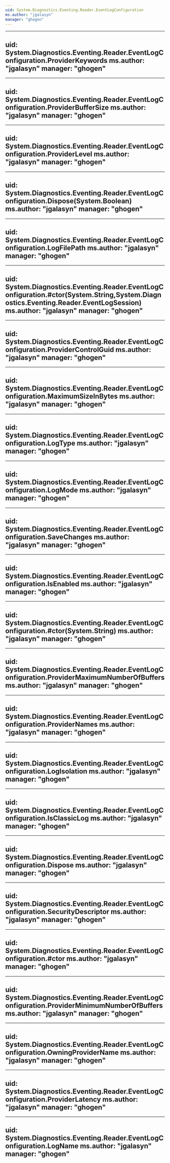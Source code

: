 ```yaml
---
uid: System.Diagnostics.Eventing.Reader.EventLogConfiguration
ms.author: "jgalasyn"
manager: "ghogen"
---
```


---
uid: System.Diagnostics.Eventing.Reader.EventLogConfiguration.ProviderKeywords
ms.author: "jgalasyn"
manager: "ghogen"
---

---
uid: System.Diagnostics.Eventing.Reader.EventLogConfiguration.ProviderBufferSize
ms.author: "jgalasyn"
manager: "ghogen"
---

---
uid: System.Diagnostics.Eventing.Reader.EventLogConfiguration.ProviderLevel
ms.author: "jgalasyn"
manager: "ghogen"
---

---
uid: System.Diagnostics.Eventing.Reader.EventLogConfiguration.Dispose(System.Boolean)
ms.author: "jgalasyn"
manager: "ghogen"
---

---
uid: System.Diagnostics.Eventing.Reader.EventLogConfiguration.LogFilePath
ms.author: "jgalasyn"
manager: "ghogen"
---

---
uid: System.Diagnostics.Eventing.Reader.EventLogConfiguration.#ctor(System.String,System.Diagnostics.Eventing.Reader.EventLogSession)
ms.author: "jgalasyn"
manager: "ghogen"
---

---
uid: System.Diagnostics.Eventing.Reader.EventLogConfiguration.ProviderControlGuid
ms.author: "jgalasyn"
manager: "ghogen"
---

---
uid: System.Diagnostics.Eventing.Reader.EventLogConfiguration.MaximumSizeInBytes
ms.author: "jgalasyn"
manager: "ghogen"
---

---
uid: System.Diagnostics.Eventing.Reader.EventLogConfiguration.LogType
ms.author: "jgalasyn"
manager: "ghogen"
---

---
uid: System.Diagnostics.Eventing.Reader.EventLogConfiguration.LogMode
ms.author: "jgalasyn"
manager: "ghogen"
---

---
uid: System.Diagnostics.Eventing.Reader.EventLogConfiguration.SaveChanges
ms.author: "jgalasyn"
manager: "ghogen"
---

---
uid: System.Diagnostics.Eventing.Reader.EventLogConfiguration.IsEnabled
ms.author: "jgalasyn"
manager: "ghogen"
---

---
uid: System.Diagnostics.Eventing.Reader.EventLogConfiguration.#ctor(System.String)
ms.author: "jgalasyn"
manager: "ghogen"
---

---
uid: System.Diagnostics.Eventing.Reader.EventLogConfiguration.ProviderMaximumNumberOfBuffers
ms.author: "jgalasyn"
manager: "ghogen"
---

---
uid: System.Diagnostics.Eventing.Reader.EventLogConfiguration.ProviderNames
ms.author: "jgalasyn"
manager: "ghogen"
---

---
uid: System.Diagnostics.Eventing.Reader.EventLogConfiguration.LogIsolation
ms.author: "jgalasyn"
manager: "ghogen"
---

---
uid: System.Diagnostics.Eventing.Reader.EventLogConfiguration.IsClassicLog
ms.author: "jgalasyn"
manager: "ghogen"
---

---
uid: System.Diagnostics.Eventing.Reader.EventLogConfiguration.Dispose
ms.author: "jgalasyn"
manager: "ghogen"
---

---
uid: System.Diagnostics.Eventing.Reader.EventLogConfiguration.SecurityDescriptor
ms.author: "jgalasyn"
manager: "ghogen"
---

---
uid: System.Diagnostics.Eventing.Reader.EventLogConfiguration.#ctor
ms.author: "jgalasyn"
manager: "ghogen"
---

---
uid: System.Diagnostics.Eventing.Reader.EventLogConfiguration.ProviderMinimumNumberOfBuffers
ms.author: "jgalasyn"
manager: "ghogen"
---

---
uid: System.Diagnostics.Eventing.Reader.EventLogConfiguration.OwningProviderName
ms.author: "jgalasyn"
manager: "ghogen"
---

---
uid: System.Diagnostics.Eventing.Reader.EventLogConfiguration.ProviderLatency
ms.author: "jgalasyn"
manager: "ghogen"
---

---
uid: System.Diagnostics.Eventing.Reader.EventLogConfiguration.LogName
ms.author: "jgalasyn"
manager: "ghogen"
---
